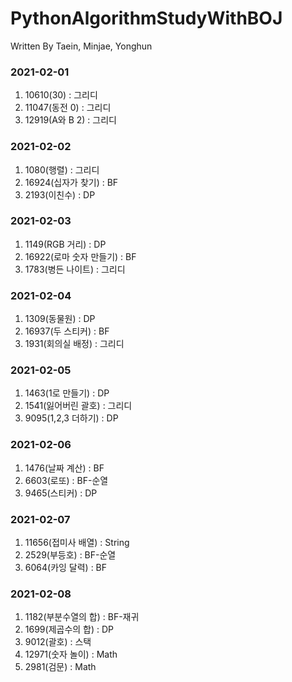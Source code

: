 # PythonAlgorithmStudyWithBOJ

 Written By Taein, Minjae, Yonghun

### 2021-02-01
 1. 10610(30) : 그리디
 2. 11047(동전 0) : 그리디
 3. 12919(A와 B 2) : 그리디
 
### 2021-02-02
 1. 1080(행렬) : 그리디
 2. 16924(십자가 찾기) : BF
 3. 2193(이친수) : DP

### 2021-02-03
 1. 1149(RGB 거리) : DP
 2. 16922(로마 숫자 만들기) : BF
 3. 1783(병든 나이트) : 그리디

### 2021-02-04
 1. 1309(동물원) : DP
 2. 16937(두 스티커) : BF
 3. 1931(회의실 배정) : 그리디

### 2021-02-05
 1. 1463(1로 만들기) : DP
 2. 1541(잃어버린 괄호) : 그리디
 3. 9095(1,2,3 더하기) : DP

### 2021-02-06
 1. 1476(날짜 계산) : BF
 2. 6603(로또) : BF-순열
 3. 9465(스티커) : DP
 
### 2021-02-07
 1. 11656(접미사 배열) : String
 2. 2529(부등호) : BF-순열
 3. 6064(카잉 달력) : BF

### 2021-02-08
 1. 1182(부분수열의 합) : BF-재귀
 2. 1699(제곱수의 합) : DP
 3. 9012(괄호) : 스택
 4. 12971(숫자 놀이) : Math
 5. 2981(검문) : Math
